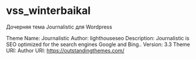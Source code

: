 # vss_winterbaikal
Дочерняя тема Journalistic для Wordpress

Theme Name: Journalistic
Author: lighthouseseo
Description: Journalistic is SEO optimized for the search engines Google and Bing..<blah-blah-blah>
Version: 3.3
Theme URI:
Author URI: https://outstandingthemes.com/
